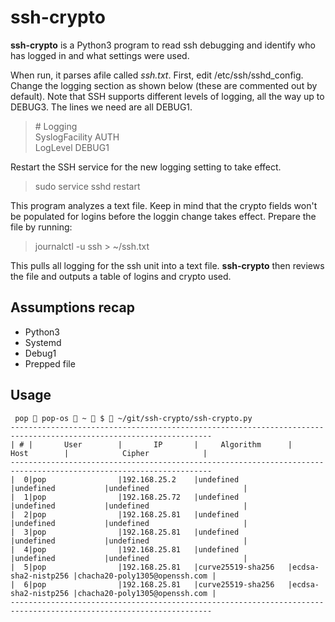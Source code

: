 # ssh-crypto

__ssh-crypto__ is a Python3 program to read ssh debugging and identify who has logged in and what settings were used.

When run, it parses afile called _ssh.txt_.  First, edit /etc/ssh/sshd_config.  Change the logging section as shown below (these are commented out by default).  Note that SSH supports different levels of logging, all the way up to DEBUG3.  The lines we need are all DEBUG1.

> \# Logging  
> SyslogFacility AUTH  
> LogLevel DEBUG1  

Restart the SSH service for the new logging setting to take effect.
> sudo service sshd restart

This program analyzes a text file.  Keep in mind that the crypto fields won't be populated for logins before the loggin change takes effect.  Prepare the file by running:
> journalctl -u ssh > ~/ssh.txt

This pulls all logging for the ssh unit into a text file.  __ssh-crypto__ then reviews the file and outputs a table of logins and crypto used.

## Assumptions recap
* Python3
* Systemd
* Debug1
* Prepped file

## Usage
     pop  pop-os  ~  $  ~/git/ssh-crypto/ssh-crypto.py
    -------------------------------------------------------------------------------------------------------------------
    | # |       User        |       IP       |     Algorithm      |        Host        |            Cipher            |
    -------------------------------------------------------------------------------------------------------------------
    |  0|pop                |192.168.25.2    |undefined           |undefined           |undefined                     |
    |  1|pop                |192.168.25.72   |undefined           |undefined           |undefined                     |
    |  2|pop                |192.168.25.81   |undefined           |undefined           |undefined                     |
    |  3|pop                |192.168.25.81   |undefined           |undefined           |undefined                     |
    |  4|pop                |192.168.25.81   |undefined           |undefined           |undefined                     |
    |  5|pop                |192.168.25.81   |curve25519-sha256   |ecdsa-sha2-nistp256 |chacha20-poly1305@openssh.com |
    |  6|pop                |192.168.25.81   |curve25519-sha256   |ecdsa-sha2-nistp256 |chacha20-poly1305@openssh.com |
    -------------------------------------------------------------------------------------------------------------------